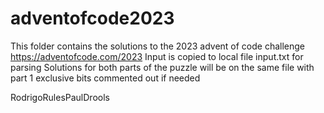 # adventofcode2023

This folder contains the solutions to the 2023 advent of code challenge
https://adventofcode.com/2023
Input is copied to local file input.txt for parsing
Solutions for both parts of the puzzle will be on the same file with part 1 exclusive bits commented out if needed

RodrigoRulesPaulDrools